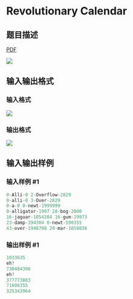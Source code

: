 # Revolutionary Calendar

## 题目描述

[problemUrl]: https://uva.onlinejudge.org/index.php?option=com_onlinejudge&Itemid=8&category=10&page=show_problem&problem=828

[PDF](https://uva.onlinejudge.org/external/8/p887.pdf)

![](https://cdn.luogu.com.cn/upload/vjudge_pic/UVA887/81ac08f2602ce2058a9bddb9d5fce032a79b24bb.png)

## 输入输出格式

### 输入格式

![](https://cdn.luogu.com.cn/upload/vjudge_pic/UVA887/626e6e3b5310a8b93201975d5b047c7758dfcb42.png)

### 输出格式

![](https://cdn.luogu.com.cn/upload/vjudge_pic/UVA887/7dd4cc5283fdbaca7f7924e267a26fa9f98b1460.png)

## 输入输出样例

### 输入样例 #1

```cpp
0-Alli-0 2-Overflow-2829
0-alli-0 3-Over-2829
0-a-0 0-newt-1999999
0-alligator-1997 28-bog-2000
16-jaguar-1054284 16-gum-19973
23-damp-394304 0-newt-590355
43-over-1948798 20-mar-1058036
```


### 输出样例 #1

```cpp
1033635
eh?
730484396
eh?
377773883
71606355
325343964
```


